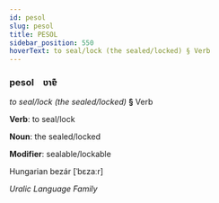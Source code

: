 ```yaml
---
id: pesol
slug: pesol
title: PESOL
sidebar_position: 550
hoverText: to seal/lock (the sealed/locked) § Verb
---
```


### pesol&emsp;<span kind="abugida">ʋɿɐ͊</span>

*to seal/lock (the sealed/locked)* **§** Verb

**Verb**: to seal/lock

**Noun**: the sealed/locked

**Modifier**: sealable/lockable

Hungarian bezár [ˈbɛzaːr]

*Uralic Language Family*